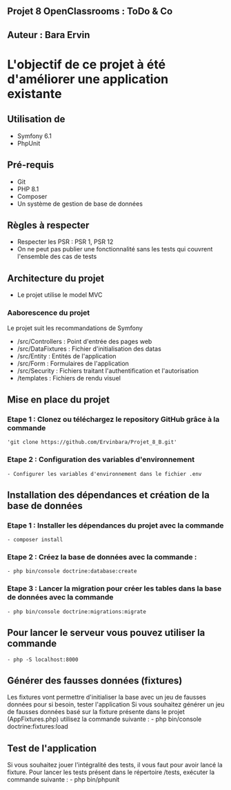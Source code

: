 ## Projet 8 OpenClassrooms : ToDo & Co

## Auteur : Bara Ervin

# L'objectif de ce projet à été d'améliorer une application existante

## Utilisation de 
*  Symfony 6.1
*  PhpUnit
## Pré-requis 
*  Git
*  PHP 8.1
*  Composer
*  Un système de gestion de base de données

## Règles à respecter
*  Respecter les PSR : PSR 1, PSR 12
*  On ne peut pas publier une fonctionnalité sans les tests qui couvrent l'ensemble des cas de tests  

## Architecture du projet
* Le projet utilise le model MVC
### Aaborescence du projet
Le projet suit les recommandations de Symfony
* /src/Controllers : Point d'entrée des pages web   
* /src/DataFixtures : Fichier d'initialisation des datas
* /src/Entity : Entités de l'application   
* /src/Form : Formulaires de l'application   
* /src/Security : Fichiers traitant l'authentification et l'autorisation
* /templates : Fichiers de rendu visuel

## Mise en place du projet

### Etape 1 : Clonez ou téléchargez le repository GitHub grâce à la commande
    'git clone https://github.com/Ervinbara/Projet_8_B.git'

### Etape 2 : Configuration des variables d'environnement
    - Configurer les variables d'environnement dans le fichier .env

## Installation des dépendances et création de la base de données

### Etape 1 : Installer les dépendances du projet avec la commande
    - composer install
### Etape 2 : Créez la base de données avec la commande :
    - php bin/console doctrine:database:create
### Etape 3 : Lancer la migration pour créer les tables dans la base de données avec la commande
    - php bin/console doctrine:migrations:migrate

## Pour lancer le serveur vous pouvez utiliser la commande
    - php -S localhost:8000

## Générer des fausses données (fixtures)

Les fixtures vont permettre d'initialiser la base avec un jeu de fausses données pour si besoin, tester l'application
Si vous souhaitez générer un jeu de fausses données basé sur la fixture présente dans le projet (AppFixtures.php) utilisez la commande suivante :
    - php bin/console doctrine:fixtures:load

## Test de l'application

Si vous souhaitez jouer l'intégralité des tests, il vous faut pour avoir lancé la fixture. 
Pour lancer les tests présent dans le répertoire /tests, exécuter la commande suivante : 
    - php bin/phpunit